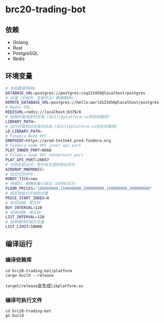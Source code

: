 # brc20-trading-bot

## 依赖
* Golang
* Rust
* PostgreSQL
* Redis

## 环境变量
```bash
# 本机数据库URL
DATABASE_URL=postgres://postgres:csq123456@localhost/postgres
# 远端（交易所、交易平台）数据库URL
REMOTE_DATABASE_URL=postgres://hello:world123456@localhost/postgres
# Redis URL
REDISURL=redis://localhost:6379/0
# 链接时查找库的目录,(加入libplatform.so所在的路径)
LIBRARY_PATH=
# 运行时查找动态库的目录,(加入libplatform.so所在的路径)
LD_LIBRARY_PATH=
# Findora Node RPC
ENDPOINT=https://prod-testnet.prod.findora.org
# Findora node RPC inner api port
PLAT_INNER_PORT=8668
# Findora node RPC tendermint port
PLAT_API_PORT=26657
# 总钱包助记词，用于给生成的地址转币
AIRDROP_MNEMONIC=
# 铭文代币符号
ROBOT_TICK=neo
# 地板价，精确到最小单位（10的6次方）
FLOOR_PRICES="100000000,150000000,200000000,250000000,300000000"
# 指定地板价开始的位置
PRICE_START_INDEX=0
# 购买间隔，单位秒
BUY_INTERVAL=120
# 挂单间隔，单位秒
LIST_INTERVAL=120
# 挂单维持的铭文总量
LIST_LIMIT=10000
```

## 编译运行

### 编译依赖库
```
cd brc20-trading-bot/platform
cargo build --release
```
`target/release`会生成`libplatform.so`

### 编译可执行文件
```
cd brc20-trading-bot
go build
```
